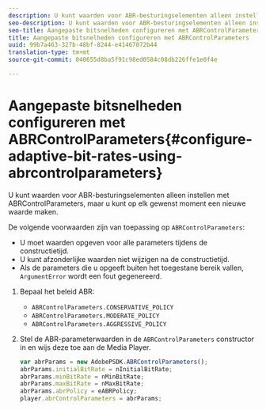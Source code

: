 ```yaml
---
description: U kunt waarden voor ABR-besturingselementen alleen instellen met ABRControlParameters, maar u kunt op elk gewenst moment een nieuwe waarde maken.
seo-description: U kunt waarden voor ABR-besturingselementen alleen instellen met ABRControlParameters, maar u kunt op elk gewenst moment een nieuwe waarde maken.
seo-title: Aangepaste bitsnelheden configureren met ABRControlParameters
title: Aangepaste bitsnelheden configureren met ABRControlParameters
uuid: 99b7a463-327b-48bf-8244-e41467072b44
translation-type: tm+mt
source-git-commit: 040655d8ba5f91c98ed0584c08db226ffe1e0f4e

---
```



# Aangepaste bitsnelheden configureren met ABRControlParameters{#configure-adaptive-bit-rates-using-abrcontrolparameters}

U kunt waarden voor ABR-besturingselementen alleen instellen met ABRControlParameters, maar u kunt op elk gewenst moment een nieuwe waarde maken.

De volgende voorwaarden zijn van toepassing op `ABRControlParameters`:

* U moet waarden opgeven voor alle parameters tijdens de constructietijd.
* U kunt afzonderlijke waarden niet wijzigen na de constructietijd.
* Als de parameters die u opgeeft buiten het toegestane bereik vallen, `ArgumentError` wordt een fout gegenereerd.

1. Bepaal het beleid ABR:

   * `ABRControlParameters.CONSERVATIVE_POLICY`
   * `ABRControlParameters.MODERATE_POLICY`
   * `ABRControlParameters.AGGRESSIVE_POLICY`

1. Stel de ABR-parameterwaarden in de `ABRControlParameters` constructor in en wijs deze toe aan de Media Player.

   ```js
   var abrParams = new AdobePSDK.ABRControlParameters(); 
   abrParams.initialBitRate = nInitialBitRate; 
   abrParams.minBitRate = nMinBitRate; 
   abrParams.maxBitRate = nMaxBitRate; 
   abrParams.abrPolicy = eABRPolicy; 
   player.abrControlParameters = abrParams;
   ```

